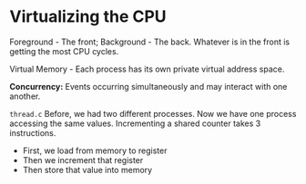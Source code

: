 # Virtualizing the CPU

Foreground - The front; Background - The back. Whatever is in the front is getting the most CPU cycles.

Virtual Memory - Each process has its own private virtual address space. 

**Concurrency:** Events occurring simultaneously and may interact with one another.

```thread.c``` Before, we had two different processes. Now we have one process accessing the same values. Incrementing a shared counter takes 3 instructions. 
- First, we load from memory to register
- Then we increment that register
- Then store that value into memory

